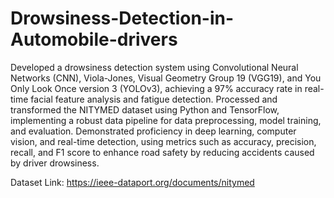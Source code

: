 # Drowsiness-Detection-in-Automobile-drivers

Developed a drowsiness detection system using Convolutional Neural Networks (CNN), Viola-Jones, Visual Geometry Group 19 (VGG19), and You Only Look Once version 3 (YOLOv3), achieving a 97% accuracy rate in real-time facial feature analysis and fatigue detection. Processed and transformed the NITYMED dataset using Python and TensorFlow, implementing a robust data pipeline for data preprocessing, model training, and evaluation. Demonstrated proficiency in deep learning, computer vision, and real-time detection, using metrics such as accuracy, precision, recall, and F1 score to enhance road safety by reducing accidents caused by driver drowsiness.

Dataset Link: https://ieee-dataport.org/documents/nitymed
